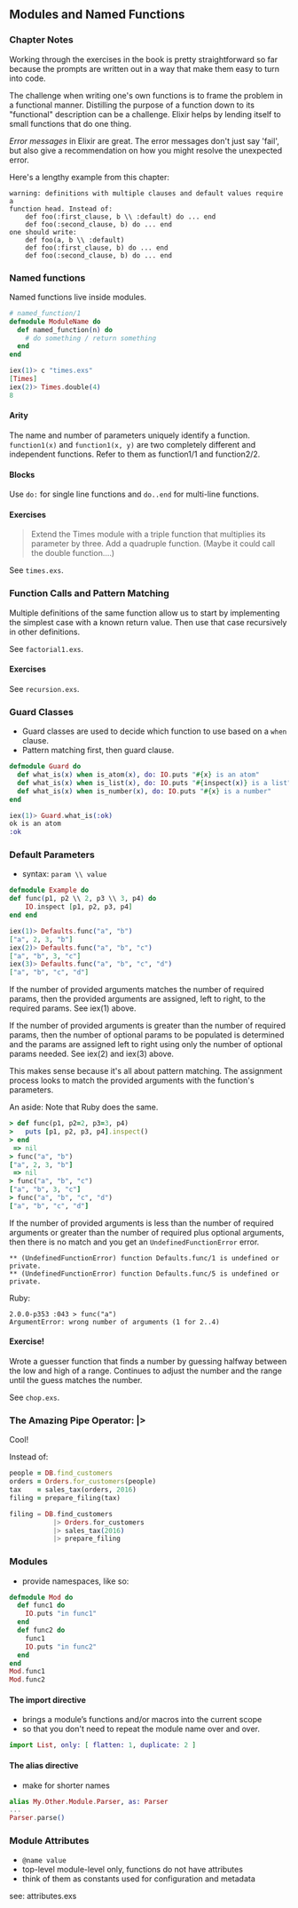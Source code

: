 ## Modules and Named Functions

### Chapter Notes

Working through the exercises in the book is pretty straightforward so far because the prompts are written out in a way that make them easy to turn into code.

The challenge when writing one's own functions is to frame the problem in a functional manner. Distilling the purpose of a function down to its "functional" description can be a challenge. Elixir helps by lending itself to small functions that do one thing.

*Error messages* in Elixir are great. The error messages don't just say 'fail', but also give a recommendation on how you might resolve the unexpected error.

Here's a lengthy example from this chapter:

```
warning: definitions with multiple clauses and default values require a
function head. Instead of:
    def foo(:first_clause, b \\ :default) do ... end
    def foo(:second_clause, b) do ... end
one should write:
    def foo(a, b \\ :default)
    def foo(:first_clause, b) do ... end
    def foo(:second_clause, b) do ... end
```

### Named functions

Named functions live inside modules.

```Elixir
# named_function/1
defmodule ModuleName do
  def named_function(n) do
    # do something / return something
  end
end
```

```Elixir
iex(1)> c "times.exs"
[Times]
iex(2)> Times.double(4)
8
```

#### Arity

The name and number of parameters uniquely identify a function. `function1(x)` and `function1(x, y)` are two completely different and independent functions. Refer to them as function1/1 and function2/2.

#### Blocks

Use `do:` for single line functions and `do..end` for multi-line functions.

#### Exercises

> Extend the Times module with a triple function that multiplies its parameter by three. Add a quadruple function. (Maybe it could call the double function....)

See `times.exs`.

### Function Calls and Pattern Matching

Multiple definitions of the same function allow us to start by implementing the simplest case with a known return value. Then use that case recursively in other definitions.

See `factorial1.exs`.

#### Exercises

See `recursion.exs`.

### Guard Classes

* Guard classes are used to decide which function to use based on a `when` clause.
* Pattern matching first, then guard clause.

```Elixir
defmodule Guard do
  def what_is(x) when is_atom(x), do: IO.puts "#{x} is an atom"
  def what_is(x) when is_list(x), do: IO.puts "#{inspect(x)} is a list"
  def what_is(x) when is_number(x), do: IO.puts "#{x} is a number"
end
```

```Elixir
iex(1)> Guard.what_is(:ok)
ok is an atom
:ok
```

### Default Parameters

* syntax: `param \\ value`

```Elixir
defmodule Example do
def func(p1, p2 \\ 2, p3 \\ 3, p4) do
    IO.inspect [p1, p2, p3, p4]
end end
```

```Elixir
iex(1)> Defaults.func("a", "b")
["a", 2, 3, "b"]
iex(2)> Defaults.func("a", "b", "c")
["a", "b", 3, "c"]
iex(3)> Defaults.func("a", "b", "c", "d")
["a", "b", "c", "d"]
```

If the number of provided arguments matches the number of required params, then the provided arguments are assigned, left to right, to the required params. See iex(1) above.

If the number of provided arguments is greater than the number of required params, then the number of optional params to be populated is determined and the params are assigned left to right using only the number of optional params needed. See iex(2) and iex(3) above.

This makes sense because it's all about pattern matching. The assignment process looks to match the provided arguments with the function's parameters.

An aside: Note that Ruby does the same.

```Ruby
> def func(p1, p2=2, p3=3, p4)
>   puts [p1, p2, p3, p4].inspect()
> end
 => nil
> func("a", "b")
["a", 2, 3, "b"]
 => nil
> func("a", "b", "c")
["a", "b", 3, "c"]
> func("a", "b", "c", "d")
["a", "b", "c", "d"]
```

If the number of provided arguments is less than the number of required arguments or greater than the number of required plus optional arguments, then there is no match and you get an `UndefinedFunctionError` error.

```
** (UndefinedFunctionError) function Defaults.func/1 is undefined or private.
** (UndefinedFunctionError) function Defaults.func/5 is undefined or private.
```

Ruby:
```
2.0.0-p353 :043 > func("a")
ArgumentError: wrong number of arguments (1 for 2..4)
```

#### Exercise!

Wrote a guesser function that finds a number by guessing halfway between the low and high of a range. Continues to adjust the number and the range until the guess matches the number.

See `chop.exs`.

### The Amazing Pipe Operator: |>

Cool!

Instead of:

```Ruby
people = DB.find_customers
orders = Orders.for_customers(people)
tax    = sales_tax(orders, 2016)
filing = prepare_filing(tax)
```

```Elixir
filing = DB.find_customers
           |> Orders.for_customers
           |> sales_tax(2016)
           |> prepare_filing
```

### Modules

* provide namespaces, like so:

```Elixir
defmodule Mod do
  def func1 do
    IO.puts "in func1"
  end
  def func2 do
    func1
    IO.puts "in func2"
  end
end
Mod.func1
Mod.func2
```

#### The import directive

* brings a module’s functions and/or macros into the current scope
* so that you don't need to repeat the module name over and over.

```Elixir
import List, only: [ flatten: 1, duplicate: 2 ]
```

#### The alias directive

* make for shorter names

```Elixir
alias My.Other.Module.Parser, as: Parser
...
Parser.parse()
```

### Module Attributes

* `@name value`
* top-level module-level only, functions do not have attributes
* think of them as constants used for configuration and metadata

see: attributes.exs
